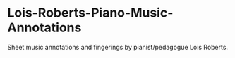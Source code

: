 # Lois-Roberts-Piano-Music-Annotations
Sheet music annotations and fingerings by pianist/pedagogue Lois Roberts.
